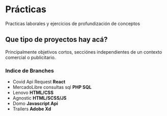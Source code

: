 # Prácticas
Practicas laborales y ejercicios de profundización de conceptos

## Que tipo de proyectos hay acá?
Principalmente objetivos cortos, secciónes independientes de un contexto comercial o publicitario.

### Indice de Branches
  - Covid Api Request **React**
  - MercadoLibre consultas sql **PHP SQL**
  - Lenovo **HTML/CSS** 
  - Agnostic **HTML/SCSS/JS**
  - Domo **Javascript Api**
  - Trailers **Adobe Xd**
